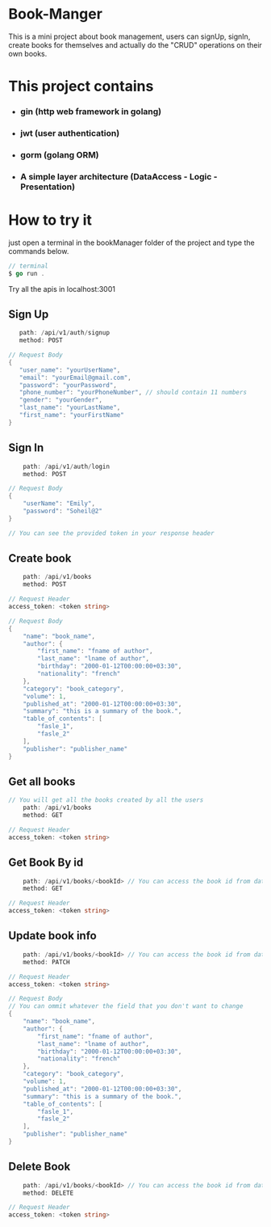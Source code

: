# Book-Manger

This is a mini project about book management, users can signUp, signIn, create books for themselves and actually do the "CRUD" operations on their own books.
# This project contains
- ### gin  (http web framework in golang)
- ### jwt  (user authentication)
- ### gorm (golang ORM)
- ### A simple layer architecture (DataAccess - Logic - Presentation)

# How to try it
just open a terminal in the bookManager folder of the project and type the commands below.
```go
// terminal
$ go run .
```
Try all the apis in localhost:3001
 ## Sign Up
 
 ```go
    path: /api/v1/auth/signup
    method: POST

// Request Body
{
	"user_name": "yourUserName",
	"email": "yourEmail@gmail.com",
	"password": "yourPassword",
	"phone_number": "yourPhoneNumber", // should contain 11 numbers
	"gender": "yourGender",
	"last_name": "yourLastName",
	"first_name": "yourFirstName"
}
```
## Sign In
```go
    path: /api/v1/auth/login
    method: POST

// Request Body
{
	"userName": "Emily",
	"password": "Soheil@2"
}

// You can see the provided token in your response header
```

## Create book
```go
    path: /api/v1/books
    method: POST

// Request Header
access_token: <token string>

// Request Body
{
    "name": "book_name",
    "author": {
        "first_name": "fname of author",
        "last_name": "lname of author",
        "birthday": "2000-01-12T00:00:00+03:30",
        "nationality": "french"
    },
    "category": "book_category",
    "volume": 1,
    "published_at": "2000-01-12T00:00:00+03:30",
    "summary": "this is a summary of the book.",
    "table_of_contents": [
        "fasle_1",
        "fasle_2"
    ],
    "publisher": "publisher_name"
}
```
## Get all books
```go
// You will get all the books created by all the users
    path: /api/v1/books
    method: GET

// Request Header
access_token: <token string>
```
## Get Book By id
```go
    path: /api/v1/books/<bookId> // You can access the book id from database
    method: GET

// Request Header
access_token: <token string>
```
## Update book info
```go
    path: /api/v1/books/<bookId> // You can access the book id from database
    method: PATCH

// Request Header
access_token: <token string>

// Request Body
// You can ommit whatever the field that you don't want to change
{
    "name": "book_name",
    "author": {
        "first_name": "fname of author",
        "last_name": "lname of author",
        "birthday": "2000-01-12T00:00:00+03:30",
        "nationality": "french"
    },
    "category": "book_category",
    "volume": 1,
    "published_at": "2000-01-12T00:00:00+03:30",
    "summary": "this is a summary of the book.",
    "table_of_contents": [
        "fasle_1",
        "fasle_2"
    ],
    "publisher": "publisher_name"
}
```
## Delete Book
```go
    path: /api/v1/books/<bookId> // You can access the book id from database
    method: DELETE

// Request Header
access_token: <token string>
```
